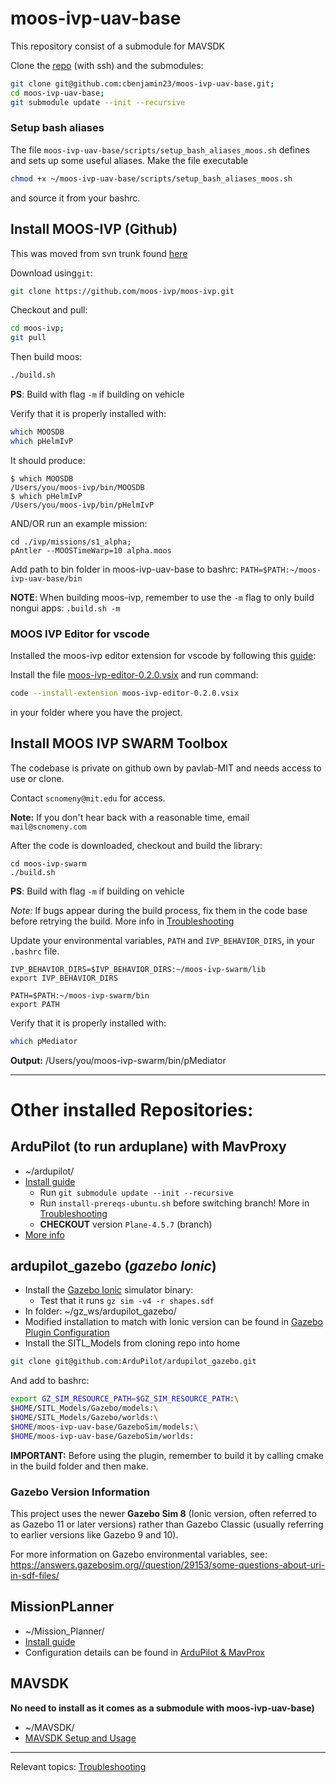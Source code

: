 
# moos-ivp-uav-base


This repository consist of a submodule for MAVSDK 


Clone the [repo](https://github.com/cbenjamin23/moos-ivp-uav-base.git) (with ssh) and the submodules:

```bash
git clone git@github.com:cbenjamin23/moos-ivp-uav-base.git;
cd moos-ivp-uav-base;
git submodule update --init --recursive
```


### Setup bash aliases

The file `moos-ivp-uav-base/scripts/setup_bash_aliases_moos.sh` defines and sets up some useful aliases. 
Make the file executable

```bash
chmod +x ~/moos-ivp-uav-base/scripts/setup_bash_aliases_moos.sh
```

and source it from your bashrc. 

## Install MOOS-IVP (Github)

This was moved from svn trunk found [here](https://oceanai.mit.edu/ivpman/pmwiki/pmwiki.php?n=Lab.ClassSetup#sec_course_software)


Download using`git`:

```bash
git clone https://github.com/moos-ivp/moos-ivp.git
```

Checkout and pull:

```bash
cd moos-ivp;
git pull
```


Then build moos:

```bash
./build.sh 
```
**PS**: Build with flag `-m` if building on vehicle

Verify that it is properly installed with:

```bash
which MOOSDB
which pHelmIvP 
```

It should produce:

	$ which MOOSDB
	/Users/you/moos-ivp/bin/MOOSDB
	$ which pHelmIvP 
	/Users/you/moos-ivp/bin/pHelmIvP

AND/OR run an example mission:
```
cd ./ivp/missions/s1_alpha;
pAntler --MOOSTimeWarp=10 alpha.moos
```

Add path to bin folder in moos-ivp-uav-base to bashrc: `PATH=$PATH:~/moos-ivp-uav-base/bin`

**NOTE**: When building moos-ivp, remember to use the `-m` flag to only build nongui apps: `.build.sh -m`


### MOOS IVP Editor for vscode
Installed the moos-ivp editor extension for vscode by following this [guide](https://msis.github.io/2680notes/editors/vscode/10%20-%20Setting%20things%20up/#install-recommended-extensions):

Install the file [moos-ivp-editor-0.2.0.vsix](https://github.com/msis/2680notes/blob/main/pages/editors/moos-ivp-editor-0.2.0.vsix) and run command:

```bash 
code --install-extension moos-ivp-editor-0.2.0.vsix
```

in your folder where you have the project.


## Install MOOS IVP SWARM Toolbox


The codebase is private on github own by pavlab-MIT and needs access to use or clone.

Contact `scnomeny@mit.edu` for access.

**Note:** If you don't hear back with a reasonable time, email `mail@scnomeny.com`

After the code is downloaded, checkout and build the library:
```shell
cd moos-ivp-swarm
./build.sh
```
**PS**: Build with flag `-m` if building on vehicle

*Note:* If bugs appear during the build process, fix them in the code base before retrying the build. More info in [Troubleshooting](Troubleshooting.md)

Update your environmental variables, `PATH` and `IVP_BEHAVIOR_DIRS`, in your `.bashrc` file.
```shell
IVP_BEHAVIOR_DIRS=$IVP_BEHAVIOR_DIRS:~/moos-ivp-swarm/lib
export IVP_BEHAVIOR_DIRS

PATH=$PATH:~/moos-ivp-swarm/bin
export PATH
```


Verify that it is properly installed with:

```bash
which pMediator
```

**Output:** /Users/you/moos-ivp-swarm/bin/pMediator


---




# Other installed Repositories:

## ArduPilot (to run arduplane) with MavProxy
- ~/ardupilot/
- [Install guide](https://ardupilot.org/dev/docs/building-setup-linux.html#building-setup-linux)
	- Run `git submodule update --init --recursive`
	- Run `install-prereqs-ubuntu.sh` before switching branch! More in [Troubleshooting](Troubleshooting.md)
	- **CHECKOUT** version `Plane-4.5.7` (branch)
- [More info](ArduPilot%20&%20MavProx.md)
## ardupilot_gazebo (*gazebo Ionic*)
- Install the [Gazebo Ionic](https://gazebosim.org/docs/ionic/install_ubuntu/) simulator binary:
	- Test that it runs `gz sim -v4 -r shapes.sdf`
- In folder: ~/gz_ws/ardupilot_gazebo/
- Modified installation to match with Ionic version can be found in [Gazebo Plugin Configuration](Gazebo%20Plugin%20Configuration.md)
- Install the SITL_Models from cloning repo into home
```bash 
git clone git@github.com:ArduPilot/ardupilot_gazebo.git
```
And add to bashrc:
```bash
export GZ_SIM_RESOURCE_PATH=$GZ_SIM_RESOURCE_PATH:\
$HOME/SITL_Models/Gazebo/models:\
$HOME/SITL_Models/Gazebo/worlds:\
$HOME/moos-ivp-uav-base/GazeboSim/models:\
$HOME/moos-ivp-uav-base/GazeboSim/worlds:
```

**IMPORTANT:** Before using the plugin, remember to build it by calling cmake in the build folder and then make. 

### Gazebo Version Information

This project uses the newer **Gazebo Sim 8** (Ionic version, often referred to as Gazebo 11 or later versions) rather than Gazebo Classic (usually referring to earlier versions like Gazebo 9 and 10).

For more information on Gazebo environmental variables, see: https://answers.gazebosim.org//question/29153/some-questions-about-uri-in-sdf-files/ 

## MissionPLanner
- ~/Mission_Planner/
- [Install guide](https://ardupilot.org/planner/docs/mission-planner-installation.html)
- Configuration details can be found in [ArduPilot & MavProx](ArduPilot_&_MavProx.md)
## MAVSDK 

**No need to install as it comes as a submodule with moos-ivp-uav-base)**
- ~/MAVSDK/
- [MAVSDK Setup and Usage](MAVSDK_Setup_&_Usage.md)



---
Relevant topics: [Troubleshooting](Troubleshooting.md)
